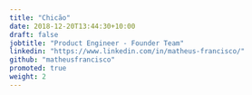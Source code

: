 ```yaml
---
title: "Chicão"
date: 2018-12-20T13:44:30+10:00
draft: false
jobtitle: "Product Engineer - Founder Team"
linkedin: "https://www.linkedin.com/in/matheus-francisco/"
github: "matheusfrancisco"
promoted: true
weight: 2
---
```

